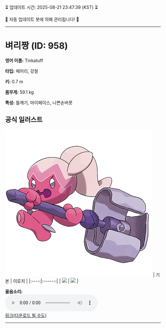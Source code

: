 
⏳ 업데이트 시간: 2025-08-21 23:47:39 (KST) ⏳

🤖 자동 업데이트 봇에 의해 관리됩니다! 🤖

---

# 벼리짱 (ID: 958)
**영어 이름:** Tinkatuff

**타입:** 페어리, 강철

**키:** 0.7 m

**몸무게:** 59.1 kg

**특성:** 틀깨기, 마이페이스, 나쁜손버릇

## 공식 일러스트
![](https://raw.githubusercontent.com/PokeAPI/sprites/master/sprites/pokemon/other/official-artwork/958.png)
| 기본 | 이로치 |
|:----:|:------:|
| <img src="http://play.pokemonshowdown.com/sprites/ani/tinkatuff.gif" width="200"> | <img src="http://play.pokemonshowdown.com/sprites/ani-shiny/tinkatuff.gif" width="200"> |

**울음소리:**<br><audio controls src="https://raw.githubusercontent.com/PokeAPI/cries/main/cries/pokemon/latest/958.ogg"></audio><br> [링크(다운로드 될 수도)](https://raw.githubusercontent.com/PokeAPI/cries/main/cries/pokemon/latest/958.ogg)


---
